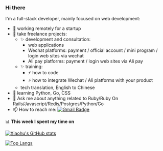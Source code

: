### Hi there
I'm a full-stack developer, mainly focused on web development:

- 🔭 working remotely for a startup
- 👯 take freelance projects:
  - ✨ development and consultation:
    - web applications
    - Wechat platforms: payment / official account / mini program / login web sites via wechat
    - Ali pay platforms: payment / login web sites via Ali pay
  - ✨ training:
    - ⚡ how to code
    - ⚡ how to integrate Wechat / Ali platforms with your product
  - tech translation, English to Chinese
- 🌱 learning Python, Go, CSS
- 💬 Ask me about anything related to Ruby/Ruby On Rails/Javascript/Redis/Postgres/Python/Go
- 📫 How to reach me: [![Gmail Badge](https://img.shields.io/badge/-space.pei+github@gmail.com-c14438?style=flat&logo=Gmail&logoColor=white)](mailto:spacepei+github@gmail.com "Connect via Email")

📊 **This week I spent my time on**

[![Xiaohu's GitHub stats](https://github-readme-stats.vercel.app/api?username=i-free-developer&show_icons=true&theme=tokyonight)](https://github.com/anuraghazra/github-readme-stats)

[![Top Langs](https://github-readme-stats.vercel.app/api/top-langs/?username=i-free-developer)](https://github.com/anuraghazra/github-readme-stats)